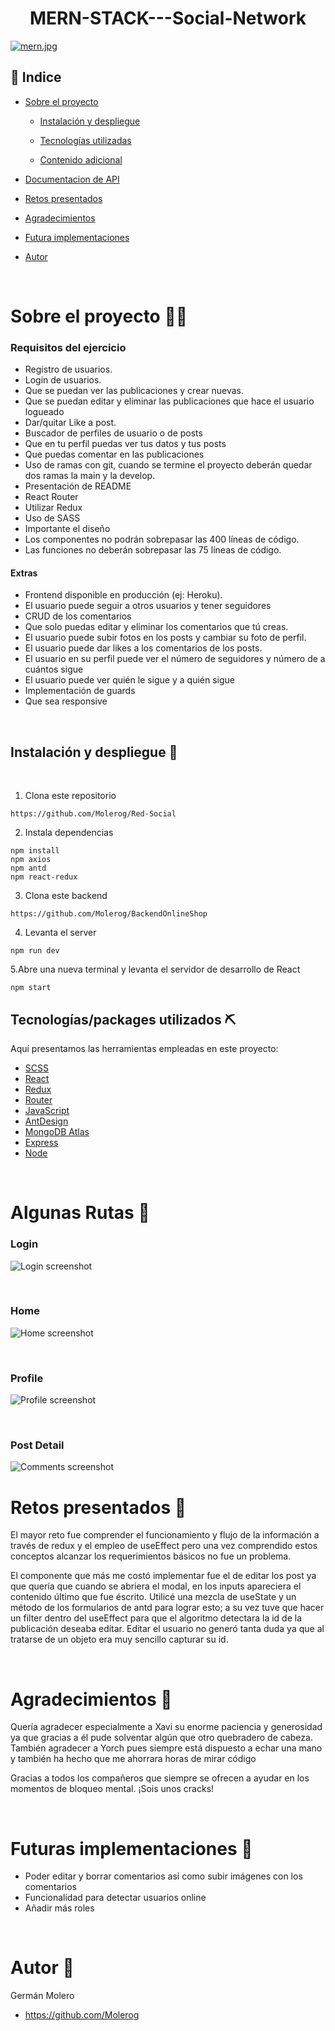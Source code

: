 #  <center> MERN-STACK---Social-Network </center> 


[![mern.jpg](https://i.postimg.cc/SQ1Xr6RN/mern.jpg)](https://postimg.cc/vD9H865p)


 ## 📑 Indice 

 - [Sobre el proyecto](#sobre-el-proyecto)

    - [Instalación y despliegue](#instalacion-y-despliegue)

    - [Tecnologías utilizadas](#tecnologias-utilizadas)
    
    - [Contenido adicional](#contenido-adicional)

- [Documentacion de API](#documentacion-de-api)


- [Retos presentados](#retos-presentados)

- [Agradecimientos](#agradecimientos)

- [Futura implementaciones](#futuras-implementaciones)

- [Autor](#autor)

<br>


# Sobre el proyecto 🙇‍♀️

### Requisitos del ejercicio
* Registro de usuarios.
* Login de usuarios.
* Que se puedan ver las publicaciones y crear nuevas.
* Que se puedan editar y eliminar las publicaciones que hace el usuario logueado
* Dar/quitar Like a post.
* Buscador de perfiles de usuario o de posts
* Que en tu perfil puedas ver tus datos y tus posts
* Que puedas comentar en las publicaciones
* Uso de ramas con git, cuando se termine el proyecto deberán quedar dos ramas la main y la develop.
* Presentación de README
* React Router
* Utilizar Redux
* Uso de SASS
* Importante el diseño
* Los componentes no podrán sobrepasar las 400 líneas de código.
* Las funciones no deberán sobrepasar las 75 líneas de código.

#### Extras
* Frontend disponible en producción (ej: Heroku).
* El usuario puede seguir a otros usuarios y tener seguidores
* CRUD de los comentarios
* Que solo puedas editar y eliminar los comentarios que tú creas.
* El usuario puede subir fotos en los posts y cambiar su foto de perfil.
* El usuario puede dar likes a los comentarios de los posts.
* El usuario en su perfil puede ver el número de seguidores y número de a cuántos sigue
* El usuario puede ver quién le sigue y a quién sigue
* Implementación de guards
* Que sea responsive

<br>


##  Instalación y despliegue 🤖

<br>

1. Clona este repositorio
```
https://github.com/Molerog/Red-Social
```

2. Instala dependencias

```
npm install
npm axios
npm antd
npm react-redux

```

3. Clona este backend

```
https://github.com/Molerog/BackendOnlineShop
```

4. Levanta el server

```
npm run dev
```

5.Abre una nueva terminal y levanta el servidor de desarrollo de React

```
npm start
```


## Tecnologías/packages utilizados ⛏️

Aquí presentamos las herramientas empleadas en este proyecto:

- [SCSS](https://sass-lang.com/)
- [React](https://es.reactjs.org/)
- [Redux](https://es.redux.js.org/)
- [Router](https://reactrouter.com/)
- [JavaScript](https://developer.mozilla.org/es/docs/Web/JavaScript)
- [AntDesign](https://ant.design/)
- [MongoDB Atlas](https://www.mongodb.com/es/cloud/atlas/efficiency/)
- [Express](https://expressjs.com/es/)
- [Node](https://nodejs.org/en/)

<br>

# Algunas Rutas 🚊

### Login

![Login screenshot](./Assets/Login.jpg)

<br>

### Home

![Home screenshot](./Assets/Home.jpg)

<br>

### Profile

![Profile screenshot](./Assets/Profile.jpg)

<br>

### Post Detail

![Comments screenshot](./Assets/Comments.jpg)



# Retos presentados 💢

El mayor reto fue comprender el funcionamiento y flujo de la información a través de redux y el empleo de useEffect pero una vez comprendido estos conceptos alcanzar los requerimientos básicos no fue un problema. 

El componente que más me costó implementar fue el de editar los post ya que quería que cuando se abriera el modal, en los inputs apareciera el contenido último que fue éscrito. Utilicé una mezcla de useState y un método de los formularios de antd para lograr esto; a su vez tuve que hacer un filter dentro del useEffect para que el algoritmo detectara la id de la publicación deseaba editar. Editar el usuario no generó tanta duda ya que al tratarse de un objeto era muy sencillo capturar su id.

<br>

# Agradecimientos 🤝


Quería agradecer especialmente a Xavi su enorme paciencia y generosidad ya que gracias a él pude solventar algún que otro quebradero de cabeza. 
También agradecer a Yorch pues siempre está dispuesto a echar una mano y también ha hecho que me ahorrara horas de mirar código

Gracias a todos los compañeros que siempre se ofrecen a ayudar en los momentos de bloqueo mental. ¡Sois unos cracks!

<br>

# Futuras implementaciones 🚀

- Poder editar y borrar comentarios así como subir imágenes con los comentarios
- Funcionalidad para detectar usuarios online
- Añadir más roles


<br>

# Autor 🐧

Germán Molero

- https://github.com/Molerog
